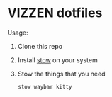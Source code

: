 # VIZZEN dotfiles

Usage:

1. Clone this repo
2. Install [stow](https://repology.org/project/stow/versions) on your system
3. Stow the things that you need

   `stow waybar kitty`
